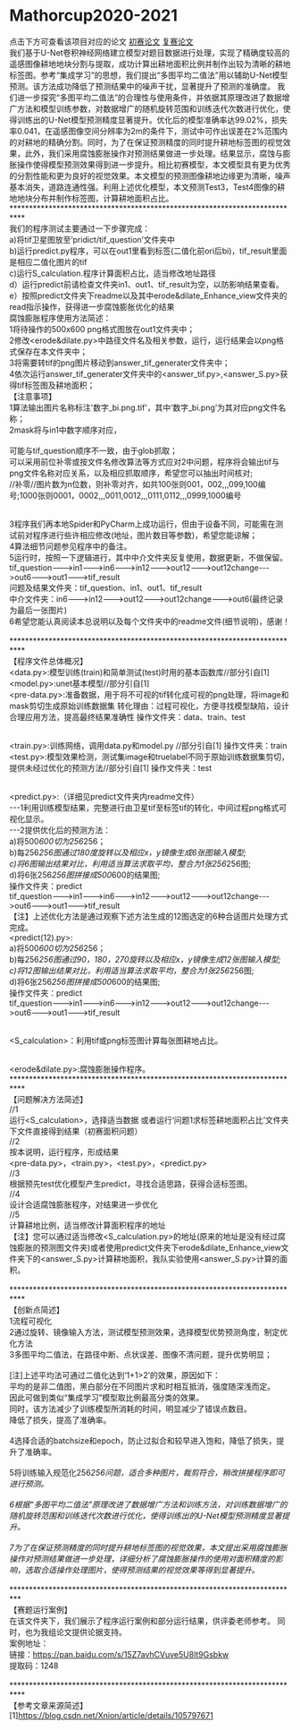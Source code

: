 # Mathorcup2020-2021
点击下方可查看该项目对应的论文
[初赛论文](https://25jia.github.io/B1248-initial-xjl.pdf)
[复赛论文](https://25jia.github.io/B1248-final-xjl.pdf)
<Br/>我们基于U-Net卷积神经网络建立模型对题目数据进行处理，实现了精确度较高的遥感图像耕地地块分割与提取，成功计算出耕地面积比例并制作出较为清晰的耕地标签图。参考“集成学习”的思想，我们提出“多图平均二值法”用以辅助U-Net模型预测。该方法成功降低了预测结果中的噪声干扰，显著提升了预测的准确度。
我们进一步探究“多图平均二值法”的合理性与使用条件，并依据其原理改进了数据增广方法和模型训练参数，对数据增广的随机旋转范围和训练迭代次数进行优化，使得训练出的U-Net模型预测精度显著提升。优化后的模型准确率达99.02%，损失率0.041，在遥感图像空间分辨率为2m的条件下，测试中可作出误差在2%范围内的对耕地的精确分割。同时，为了在保证预测精度的同时提升耕地标签图的视觉效果，此外，我们采用腐蚀膨胀操作对预测结果做进一步处理。结果显示，腐蚀与膨胀操作使得模型预测效果得到进一步提升。相比初赛模型，本文模型具有更为优秀的分割性能和更为良好的视觉效果。本文模型的预测图像耕地边缘更为清晰，噪声基本消失，道路连通性强。利用上述优化模型，本文预测Test3，Test4图像的耕地地块分布并制作标签图，计算耕地面积占比。
<Br/>***************************************************************************
<Br/>我们的程序测试主要通过一下步骤完成：
<Br/>a)将tif卫星图放至‘pridict/tif_question’文件夹中
<Br/>b)运行predict.py程序，可以在out1里看到标签(二值化前ori后bi)，tif_result里面是相应二值化图片的tif
<Br/>c)运行S_calculation.程序计算面积占比，适当修改地址路径
<Br/>d）运行predict前请检查文件夹in1、out1、tif_result为空，以防影响结果查看。
<Br/>e）按照predict文件夹下readme以及其中erode&dilate_Enhance_view文件夹的read指示操作，获得进一步腐蚀膨胀优化的结果
<Br/>腐蚀膨胀程序使用方法简述：
<Br/>1将待操作的500x600 png格式图放在out1文件夹中；
<Br/>2修改<erode&dilate.py>中路径文件名及相关参数，运行，运行结果会以png格式保存在本文件夹中；
<Br/>3将需要转tif的png图片移动到answer_tif_generater文件夹中；
<Br/>4依次运行answer_tif_generater文件夹中的<answer_tif.py>,<answer_S.py>获得tif标签图及耕地面积；
<Br/>【注意事项】
<Br/>1算法输出图片名称标注'数字_bi.png.tif'，其中‘数字_bi.png’为其对应png文件名称；
<Br/>2mask将与in1中数字顺序对应，
<Br/>
<Br/>可能与tif_question顺序不一致，由于glob抓取；
<Br/>可以采用前位补零或按文件名修改算法等方式应对2中问题，程序将会输出tif与png文件名称对应关系，以及相应抓取顺序，希望您可以抽出时间核对;
<Br/>//补零//图片数为n位数，则补零对齐，如共100张则001，002,,,099,100编号;1000张则0001，0002,,,0011,0012,,,0111,0112,,,0999,1000编号

<Br/>3程序我们再本地Spider和PyCharm上成功运行，但由于设备不同，可能需在测试前对程序进行些许相应修改(地址，图片数目等参数)，希望您能谅解；
<Br/>4算法细节问题参见程序中的备注。
<Br/>5运行时，按照一下逻辑进行，其中中介文件夹反复使用，数据更新，不做保留。
<Br/>tif_question--->in1--->in6--->in12--->out12--->out12change--->out6--->out1--->tif_result
<Br/>问题及结果文件夹：tif_question、in1、out1、tif_result
<Br/>中介文件夹：in6--->in12--->out12--->out12change--->out6(最终记录为最后一张图片)
<Br/>6希望您能认真阅读本总说明以及每个文件夹中的readme文件(细节说明)，感谢！
<Br/>
<Br/>***************************************************************************
<Br/>【程序文件总体概况】
<Br/><data.py>:模型训练(train)和简单测试(test)时用的基本函数库//部分引自[1]
<Br/><model.py>:unet基本模型//部分引自[1]
<Br/><pre-data.py>:准备数据，用于将不可视的tif转化成可视的png处理，将image和mask剪切生成原始训练数据集
	       转化理由：过程可视化，方便寻找模型缺陷，设计合理应用方法，提高最终结果准确性
	       操作文件夹：data、train、test

<Br/><train.py>:训练网络，调用data.py和model.py //部分引自[1]
	操作文件夹：train
<Br/><test.py>:模型效果检测，测试集image和truelabel不同于原始训练数据集剪切，提供未经过优化的预测方法//部分引自[1]
	操作文件夹：test

<Br/><predict.py>:（详细见predict文件夹内readme文件）
<Br/>---1利用训练模型结果，完整进行由卫星tif至标签tif的转化，中间过程png格式可视化显示。
<Br/>---2提供优化后的预测方法：
<Br/>      a)将500*600切为256*256；
<Br/>      b)每256*256图通过180度旋转以及相应x，y镜像生成6张图输入模型;
<Br/>      c)将6图输出结果对比，利用适当算法求取平均，整合为1张256*256图;
<Br/>      d)将6张256*256图拼接成500*600的结果图;
<Br/>      操作文件夹：predict
<Br/>tif_question--->in1--->in6--->in12--->out12--->out12change--->out6--->out1--->tif_result
<Br/>【注】上述优化方法是通过观察下述方法生成的12图选定的6种合适图片处理方式完成。
<Br/><predict(12).py>:
<Br/>      a)将500*600切为256*256；
<Br/>      b)每256*256图通过90，180，270旋转以及相应x，y镜像生成12张图输入模型;
<Br/>      c)将12图输出结果对比，利用适当算法求取平均，整合为1张256*256图;
<Br/>      d)将6张256*256图拼接成500*600的结果图;
<Br/>      操作文件夹：predict
<Br/>tif_question--->in1--->in6--->in12--->out12--->out12change--->out6--->out1--->tif_result

<Br/><S_calculation>：利用tif或png标签图计算每张图耕地占比。

<Br/><erode&dilate.py>:腐蚀膨胀操作程序。
<Br/>***************************************************************************
<Br/>【问题解决方法简述】
<Br/>//1
<Br/>运行<S_calculation>，选择适当数据
或者运行‘问题1求标签耕地面积占比’文件夹下文件直接得到结果（初赛面积问题）
<Br/>//2
<Br/>按本说明，运行程序，形成结果
<Br/><pre-data.py>，<train.py>，<test.py>，<predict.py>
<Br/>//3
<Br/>根据预先test优化模型产生predict，寻找合适思路，获得合适标签图。
<Br/>//4
<Br/>设计合适腐蚀膨胀程序，对结果进一步优化
<Br/>//5
<Br/>计算耕地比例，适当修改计算面积程序的地址
<Br/>【注】您可以通过适当修改<S_calculation.py>的地址(原来的地址是没有经过腐蚀膨胀的预测图文件夹)或者使用predict文件夹下erode&dilate_Enhance_view文件夹下的<answer_S.py>计算耕地面积，我队实验使用<answer_S.py>计算的面积。
<Br/>
<Br/>***************************************************************************
<Br/>【创新点简述】
<Br/>1流程可视化
<Br/>2通过旋转、镜像输入方法，测试模型预测效果，选择模型优势预测角度，制定优化方法
<Br/>3多图平均二值法，在路径中断、点状误差、图像不清问题，提升优势明显；
<Br/>
<Br/>[注]上述平均法可通过二值化达到‘1+1>2’的效果，原因如下：
<Br/>平均的是非二值图，黑白部分在不同图片求和时相互抵消，强度随深浅而定。
<Br/>因此可做到类似“集成学习”模型取比例最高分类的效果。
<Br/>同时，该方法减少了训练模型所消耗的时间，明显减少了错误点数目。
<Br/>降低了损失，提高了准确率。
<Br/>
<Br/>4选择合适的batchsize和epoch，防止过拟合和较早进入饱和，降低了损失，提升了准确率。
<Br/>
<Br/>5将训练输入规范化256*256问题，适合多种图片，裁剪符合，稍改拼接程序即可进行预测。
<Br/>
<Br/>6根据“多图平均二值法”原理改进了数据增广方法和训练方法，对训练数据增广的随机旋转范围和训练迭代次数进行优化，使得训练出的U-Net模型预测精度显著提升。
<Br/>
<Br/>7为了在保证预测精度的同时提升耕地标签图的视觉效果，本文提出采用腐蚀膨胀操作对预测结果做进一步处理，详细分析了腐蚀膨胀操作的使用对面积精度的影响，选取合适操作处理图片，使得预测结果的视觉效果等得到显著提升。
<Br/>
<Br/>***************************************************************************
<Br/>【赛题运行案例】
<Br/>在该文件夹下，我们展示了程序运行案例和部分运行结果，供评委老师参考。
同时，也为我组论文提供论据支持。
<Br/>案例地址：
<Br/>链接：https://pan.baidu.com/s/15Z7avhCVuve5U8lt9Gsbkw 
<Br/>提取码：1248 
<Br/>
<Br/>***************************************************************************
<Br/>【参考文章来源简述】
<Br/>[1]https://blog.csdn.net/Xnion/article/details/105797671

